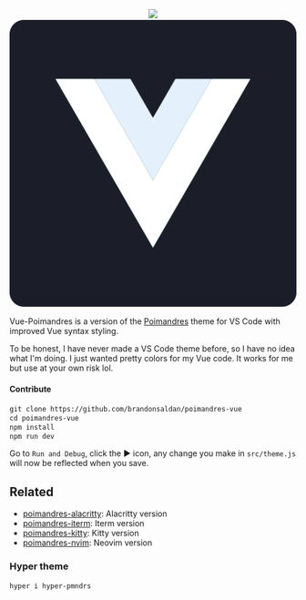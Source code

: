<p align="middle">
  <img src="assets/dots.png" width="200" />
  <img src="assets/vue-pmndrs.png" />
</p>

Vue-Poimandres is a version of the [Poimandres](https://github.com/drcmda/poimandres-theme) theme for VS Code with improved Vue syntax styling.

To be honest, I have never made a VS Code theme before, so I have no idea what I'm doing. I just wanted pretty colors for my Vue code. It works for me but use at your own risk lol.

#### Contribute

    git clone https://github.com/brandonsaldan/poimandres-vue
    cd poimandres-vue
    npm install
    npm run dev

Go to `Run and Debug`, click the ▶ icon, any change you make in `src/theme.js` will now be reflected when you save.

## Related

- [poimandres-alacritty][poimandres-alacritty]: Alacritty version
- [poimandres-iterm][poimandres-iterm]: Iterm version
- [poimandres-kitty][poimandres-kitty]: Kitty version
- [poimandres-nvim][poimandres-nvim]: Neovim version

[poimandres-alacritty]: https://github.com/z0al/poimandres-alacritty
[poimandres-iterm]: https://github.com/alii/poimandres-iterm
[poimandres-kitty]: https://github.com/guilhermedeandrade/poimandres-kitty
[poimandres-nvim]: https://github.com/olivercederborg/poimandres.nvim

### Hyper theme

```bash
hyper i hyper-pmndrs
```
